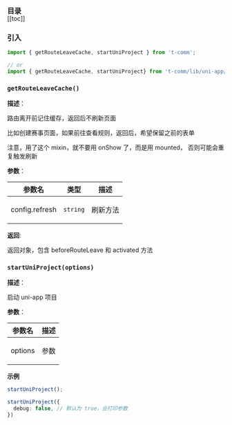 <h3 style="margin-bottom: -1rem;">目录</h3>

[[toc]]

<h3>引入</h3>

```ts
import { getRouteLeaveCache, startUniProject } from 't-comm';

// or
import { getRouteLeaveCache, startUniProject} from 't-comm/lib/uni-app/index';
```


### `getRouteLeaveCache()` 


**描述**：<p>路由离开前记住缓存，返回后不刷新页面</p>
<p>比如创建赛事页面，如果前往查看规则，返回后，希望保留之前的表单</p>
<p>注意，用了这个 mixin，就不要用 onShow 了，而是用 mounted，
否则可能会重复触发刷新</p>

**参数**：


| 参数名 | 类型 | 描述 |
| --- | --- | --- |
| config.refresh | <code>string</code> | <p>刷新方法</p> |

**返回**: <p>返回对象，包含 beforeRouteLeave 和 activated 方法</p>

<a name="startUniProject"></a>

### `startUniProject(options)` 


**描述**：<p>启动 uni-app 项目</p>

**参数**：


| 参数名 | 描述 |
| --- | --- |
| options | <p>参数</p> |



**示例**

```ts
startUniProject();

startUniProject({
  debug: false, // 默认为 true，会打印参数
})
```
